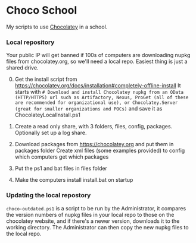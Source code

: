 # Choco School

My scripts to use [Chocolatey](http://chocolatey.org/) in a school.

### Local repository
Your public IP will get banned if 100s of computers are downloading nupkg files from chocolatey.org, so we'll need a local repo. Easiest thing is just a shared drive.

0. Get the install script from https://chocolatey.org/docs/installation#completely-offline-install
It starts with ```# Download and install Chocolatey nupkg from an OData (HTTP/HTTPS) url such as Artifactory, Nexus, ProGet (all of these are recommended for organizational use), or Chocolatey.Server (great for smaller organizations and POCs)``` and save it as ChocolateyLocalInstall.ps1

1. Create a read only share, with 3 folders, files, config, packages. Optionally set up a log share.

2. Download packages from https://chocolatey.org and put them in packages folder
Create xml files (some examples provided) to config which computers get which packages

3. Put the ps1 and bat files in files folder

4. Make the computers install install.bat on startup

### Updating the local repostory

```choco-outdated.ps1``` is a script to be run by the Administrator, it compares the version numbers of nupkg files in your local repo to those on the chocolatey website, and if there's a newer version, downloads it to the working directory. The Administrator can then copy the new nupkg files to the local repo.